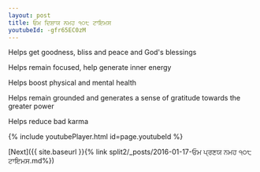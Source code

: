 ```yaml
---
layout: post
title: ਓਮ ਦਿਸ਼ਾਯ ਨਮਹ ੧੦੮ ਟਾਇਮਸ
youtubeId: -gfr65EC0zM
---
```

 
 
Helps get goodness, bliss and peace and God's blessings
 
Helps remain focused, help generate inner energy 
 
Helps boost physical and mental health 
 
Helps remain grounded and generates a sense of gratitude towards the greater power 
 
Helps reduce bad karma
 
 
 
 


{% include youtubePlayer.html id=page.youtubeId %}
 
[Next]({{ site.baseurl }}{% link  split2/_posts/2016-01-17-ਓਮ ਪ੍ਰਣਯ ਨਮਹ ੧੦੮ ਟਾਇਮਸ.md%})
 
